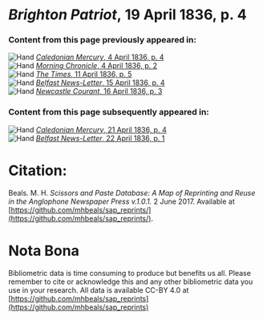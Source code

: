 # *Brighton Patriot*, 19 April 1836, p. 4  
  
### Content from this page previously appeared in:  
![Hand](http://scissorsandpaste.net/wp-content/uploads/2017/06/smallhandpointer.png) [*Caledonian Mercury*, 4 April 1836, p. 4](https://mhbeals.github.io/sap_html/Caledonian-Mercury/Caledonian-Mercury-4-April-1836-p-4)  
![Hand](http://scissorsandpaste.net/wp-content/uploads/2017/06/smallhandpointer.png) [*Morning Chronicle*, 4 April 1836, p. 2](https://mhbeals.github.io/sap_html/Morning-Chronicle/Morning-Chronicle-4-April-1836-p-2)  
![Hand](http://scissorsandpaste.net/wp-content/uploads/2017/06/smallhandpointer.png) [*The Times*, 11 April 1836, p. 5](https://mhbeals.github.io/sap_html/The-Times/The-Times-11-April-1836-p-5)  
![Hand](http://scissorsandpaste.net/wp-content/uploads/2017/06/smallhandpointer.png) [*Belfast News-Letter*, 15 April 1836, p. 4](https://mhbeals.github.io/sap_html/Belfast-News-Letter/Belfast-News-Letter-15-April-1836-p-4)  
![Hand](http://scissorsandpaste.net/wp-content/uploads/2017/06/smallhandpointer.png) [*Newcastle Courant*, 16 April 1836, p. 3](https://mhbeals.github.io/sap_html/Newcastle-Courant/Newcastle-Courant-16-April-1836-p-3)  
  
### Content from this page subsequently appeared in:  
![Hand](http://scissorsandpaste.net/wp-content/uploads/2017/06/smallhandpointer.png) [*Caledonian Mercury*, 21 April 1836, p. 4](https://mhbeals.github.io/sap_html/Caledonian-Mercury/Caledonian-Mercury-21-April-1836-p-4)  
![Hand](http://scissorsandpaste.net/wp-content/uploads/2017/06/smallhandpointer.png) [*Belfast News-Letter*, 22 April 1836, p. 1](https://mhbeals.github.io/sap_html/Belfast-News-Letter/Belfast-News-Letter-22-April-1836-p-1)  


# Citation: 

Beals. M. H. *Scissors and Paste Database: A Map of Reprinting and Reuse in the Anglophone Newspaper Press v.1.0.1.* 2 June 2017. Available at [https://github.com/mhbeals/sap_reprints/](https://github.com/mhbeals/sap_reprints/). 

# Nota Bona

Bibliometric data is time consuming to produce but benefits us all. Please remember to cite or acknowledge this and any other bibliometric data you use in your research. All data is available CC-BY 4.0 at [https://github.com/mhbeals/sap_reprints](https://github.com/mhbeals/sap_reprints)